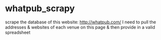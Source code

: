 # whatpub_scrapy
scrape the database of this website: http://whatpub.com/  I need to pull the addresses &amp; websites of each venue on this page &amp; then provide in a valid spreadsheet
